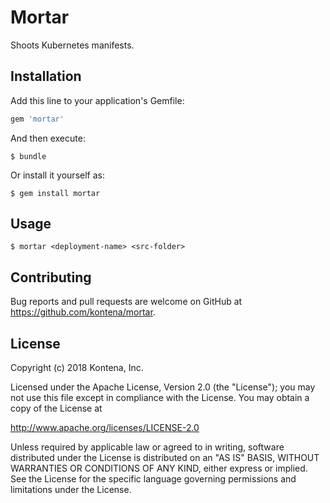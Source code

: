 # Mortar

Shoots Kubernetes manifests.

## Installation

Add this line to your application's Gemfile:

```ruby
gem 'mortar'
```

And then execute:

    $ bundle

Or install it yourself as:

    $ gem install mortar

## Usage

```
$ mortar <deployment-name> <src-folder>
```

## Contributing

Bug reports and pull requests are welcome on GitHub at https://github.com/kontena/mortar.

## License

Copyright (c) 2018 Kontena, Inc.

Licensed under the Apache License, Version 2.0 (the "License"); you may not use this file except in compliance with the License. You may obtain a copy of the License at

http://www.apache.org/licenses/LICENSE-2.0

Unless required by applicable law or agreed to in writing, software distributed under the License is distributed on an "AS IS" BASIS, WITHOUT WARRANTIES OR CONDITIONS OF ANY KIND, either express or implied. See the License for the specific language governing permissions and limitations under the License.